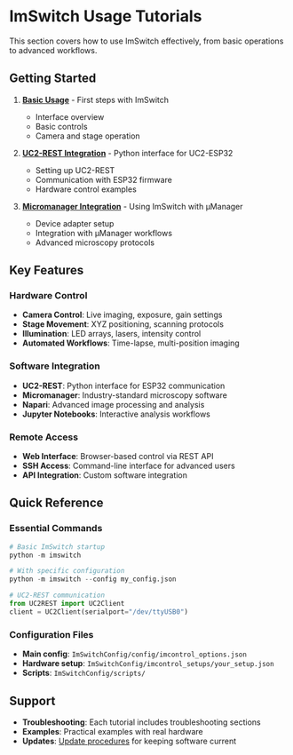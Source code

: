 # ImSwitch Usage Tutorials

This section covers how to use ImSwitch effectively, from basic operations to advanced workflows.

## Getting Started

1. **[Basic Usage](./Basic-Usage.md)** - First steps with ImSwitch
   - Interface overview
   - Basic controls
   - Camera and stage operation

2. **[UC2-REST Integration](./UC2-REST.md)** - Python interface for UC2-ESP32
   - Setting up UC2-REST
   - Communication with ESP32 firmware
   - Hardware control examples

3. **[Micromanager Integration](./Micromanager.md)** - Using ImSwitch with µManager
   - Device adapter setup
   - Integration with µManager workflows
   - Advanced microscopy protocols

## Key Features

### Hardware Control
- **Camera Control**: Live imaging, exposure, gain settings
- **Stage Movement**: XYZ positioning, scanning protocols
- **Illumination**: LED arrays, lasers, intensity control
- **Automated Workflows**: Time-lapse, multi-position imaging

### Software Integration
- **UC2-REST**: Python interface for ESP32 communication
- **Micromanager**: Industry-standard microscopy software
- **Napari**: Advanced image processing and analysis
- **Jupyter Notebooks**: Interactive analysis workflows

### Remote Access
- **Web Interface**: Browser-based control via REST API
- **SSH Access**: Command-line interface for advanced users
- **API Integration**: Custom software integration

## Quick Reference

### Essential Commands
```python
# Basic ImSwitch startup
python -m imswitch

# With specific configuration
python -m imswitch --config my_config.json

# UC2-REST communication
from UC2REST import UC2Client
client = UC2Client(serialport="/dev/ttyUSB0")
```

### Configuration Files
- **Main config**: `ImSwitchConfig/config/imcontrol_options.json`
- **Hardware setup**: `ImSwitchConfig/imcontrol_setups/your_setup.json`
- **Scripts**: `ImSwitchConfig/scripts/`

## Support

- **Troubleshooting**: Each tutorial includes troubleshooting sections
- **Examples**: Practical examples with real hardware
- **Updates**: [Update procedures](./Updates.md) for keeping software current